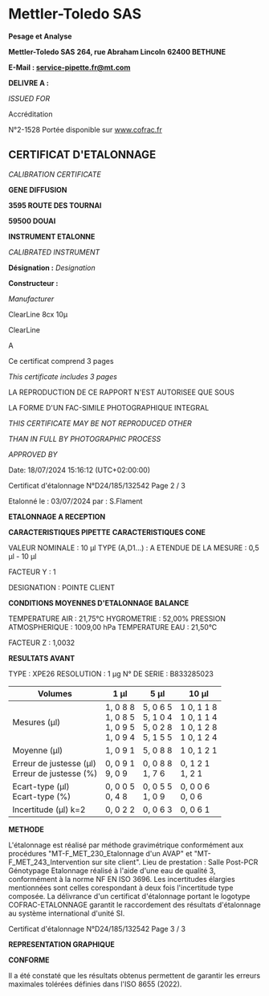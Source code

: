 # **Mettler-Toledo SAS**

**Pesage et Analyse**

**Mettler-Toledo SAS**
**264, rue Abraham Lincoln**
**62400 BETHUNE**

**E-Mail : service-pipette.fr@mt.com**


**DELIVRE A :**

_ISSUED FOR_


Accréditation

N°2-1528
Portée disponible
sur www.cofrac.fr
## **CERTIFICAT D'ETALONNAGE**

_CALIBRATION CERTIFICATE_

**GENE DIFFUSION**

**3595 ROUTE DES TOURNAI**

**59500 DOUAI**


**INSTRUMENT ETALONNE**

_CALIBRATED INSTRUMENT_


**Désignation :**
_Designation_

**Constructeur :**

_Manufacturer_


ClearLine 8cx 10µ

ClearLine



A



Ce certificat comprend 3 pages

_This certificate includes 3 pages_

LA REPRODUCTION DE CE RAPPORT N'EST AUTORISEE QUE SOUS

LA FORME D'UN FAC-SIMILE PHOTOGRAPHIQUE INTEGRAL

_THIS CERTIFICATE MAY BE NOT REPRODUCED OTHER_

_THAN IN FULL BY PHOTOGRAPHIC PROCESS_


_APPROVED BY_

Date: 18/07/2024 15:16:12 (UTC+02:00:00)

Certificat d'étalonnage N°D24/185/132542  Page 2 / 3

Etalonné le : 03/07/2024 par : S.Flament

**ETALONNAGE A RECEPTION**

**CARACTERISTIQUES PIPETTE** **CARACTERISTIQUES CONE**


VALEUR NOMINALE : 10 µl
TYPE (A,D1...) : A
ETENDUE DE LA MESURE : 0,5 µl - 10 µl

FACTEUR Y : 1


DESIGNATION : POINTE CLIENT


**CONDITIONS MOYENNES D'ETALONNAGE** **BALANCE**


TEMPERATURE AIR : 21,75°C
HYGROMETRIE : 52,00%
PRESSION ATMOSPHERIQUE : 1009,00 hPa
TEMPERATURE EAU : 21,50°C

FACTEUR Z : 1,0032

**RESULTATS AVANT**


TYPE : XPE26
RESOLUTION : 1 µg
N° DE SERIE : B833285023










|Volumes|1 µl|5 µl|10 µl|
|---|---|---|---|
|Mesures (µl)|1, 0 8 8<br>1, 0 8 5<br>1, 0 9 5<br>1, 0 9 4|5, 0 6 5<br>5, 1 0 4<br>5, 0 2 8<br>5, 1 5 5|1 0, 1 1 8<br>1 0, 1 1 4<br>1 0, 1 2 8<br>1 0, 1 2 4|
|Moyenne (µl)|1, 0 9 1|5, 0 8 8|1 0, 1 2 1|
|Erreur de justesse (µl)<br>Erreur de justesse (%)|0, 0 9 1<br>9, 0 9|0, 0 8 8<br>1, 7 6|0, 1 2 1<br>1, 2 1|
|Ecart-type (µl)<br>Ecart-type (%)|0, 0 0 5<br>0, 4 8|0, 0 5 5<br>1, 0 9|0, 0 0 6<br>0, 0 6|
|Incertitude (µl) k=2|0, 0 2 2|0, 0 6 3|0, 0 6 1|


**METHODE**

L'étalonnage est réalisé par méthode gravimétrique conformément aux procédures "MT-F_MET_230_Etalonnage d'un AVAP" et
"MT-F_MET_243_Intervention sur site client".
Lieu de prestation : Salle Post-PCR Génotypage
Etalonnage réalisé à l'aide d'une eau de qualité 3, conformément à la norme NF EN ISO 3696.
Les incertitudes élargies mentionnées sont celles corespondant à deux fois l'incertitude type composée.
La délivrance d'un certificat d'étalonnage portant le logotype COFRAC-ETALONNAGE garantit le raccordement des résultats d'étalonnage au système
international d'unité SI.

Certificat d'étalonnage N°D24/185/132542  Page 3 / 3

**REPRESENTATION GRAPHIQUE**

**CONFORME**

Il a été constaté que les résultats obtenus permettent de garantir les erreurs maximales tolérées définies dans l'ISO 8655 (2022).

